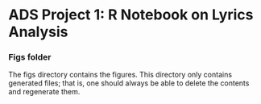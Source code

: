 # ADS Project 1:  R Notebook on Lyrics Analysis

### Figs folder

The figs directory contains the figures. This directory only contains generated files; that is, one should always be able to delete the contents and regenerate them.
